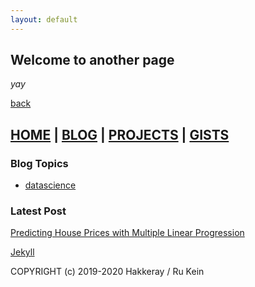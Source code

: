 ```yaml
---
layout: default
---
```


## Welcome to another page

_yay_

[back](./)










## [HOME](index.md) | [BLOG](blog.md) | [PROJECTS](projects.md) | [GISTS](gists.md)


### Blog Topics

* [datascience](/blog/topics/datascience.md)



### Latest Post


[Predicting House Prices with Multiple Linear Progression](/_posts/2019-11-06-predicting-house-prices.markdown)






[Jekyll](https://jekyllrb.com/)

COPYRIGHT (c) 2019-2020 Hakkeray / Ru Kein
